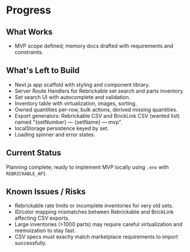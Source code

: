 # Progress

## What Works

- MVP scope defined; memory docs drafted with requirements and constraints.

## What's Left to Build

- Next.js app scaffold with styling and component library.
- Server Route Handlers for Rebrickable set search and parts inventory.
- Set search UI with autocomplete and validation.
- Inventory table with virtualization, images, sorting.
- Owned quantities per-row, bulk actions, derived missing quantities.
- Export generators: Rebrickable CSV and BrickLink CSV (wanted list) named "{setNumber} — {setName} — mvp".
- localStorage persistence keyed by set.
- Loading spinner and error states.

## Current Status

Planning complete; ready to implement MVP locally using `.env` with `REBRICKABLE_API`.

## Known Issues / Risks

- Rebrickable rate limits or incomplete inventories for very old sets.
- ID/color mapping mismatches between Rebrickable and BrickLink affecting CSV exports.
- Large inventories (>1000 parts) may require careful virtualization and memoization to stay fast.
- CSV specs must exactly match marketplace requirements to import successfully.